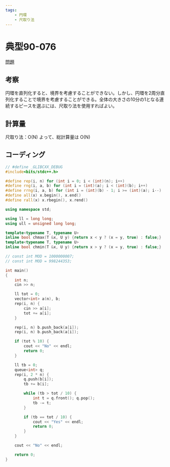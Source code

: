 ```yaml
---
tags:
    - 円環
    - 尺取り法
---
```


# 典型90-076

[問題](https://atcoder.jp/contests/typical90/tasks/typical90_bx)

## 考察

円環を直列化すると、境界を考慮することができない。しかし、円環を2周分直列化することで境界を考慮することができる。全体の大きさの10分の1となる連続するピースを選ぶには、尺取り法を使用すればよい。

## 計算量

尺取り法：O(N)
よって、総計算量は
O(N)

## コーディング

```cpp
// #define _GLIBCXX_DEBUG
#include<bits/stdc++.h>

#define rep(i, n) for (int i = 0; i < (int)(n); i++)
#define rng(i, a, b) for (int i = (int)(a); i < (int)(b); i++)
#define rrng(i, a, b) for (int i = (int)(b) - 1; i >= (int)(a); i--)
#define all(x) x.begin(), x.end()
#define rall(x) x.rbegin(), x.rend()

using namespace std;

using ll = long long;
using ull = unsigned long long;

template<typename T, typename U>
inline bool chmax(T &x, U y) {return x < y ? (x = y, true) : false;}
template<typename T, typename U>
inline bool chmin(T &x, U y) {return x > y ? (x = y, true) : false;}

// const int MOD = 1000000007;
// const int MOD = 998244353;

int main()
{
    int n;
    cin >> n;

    ll tot = 0;
    vector<int> a(n), b;
    rep(i, n) {
        cin >> a[i];
        tot += a[i];
    }

    rep(i, n) b.push_back(a[i]);
    rep(i, n) b.push_back(a[i]);

    if (tot % 10) {
        cout << "No" << endl;
        return 0;
    }

    ll tb = 0;
    queue<int> q;
    rep(i, 2 * n) {
        q.push(b[i]);
        tb += b[i];

        while (tb > tot / 10) {
            int t = q.front(); q.pop();
            tb -= t;
        }

        if (tb == tot / 10) {
            cout << "Yes" << endl;
            return 0;
        }
    }

    cout << "No" << endl;

    return 0;
}
```
